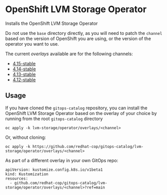 # OpenShift LVM Storage Operator

Installs the OpenShift LVM Storage Operator

Do not use the `base` directory directly, as you will need to patch the `channel` based on the version of OpenShift you are using, or the version of the operator you want to use.

The current *overlays* available are for the following channels:
* [4.15-stable](overlays/4.15-stable)
* [4.14-stable](overlays/4.14-stable)
* [4.13-stable](overlays/4.13-stable)
* [4.12-stable](overlays/4.12-stable)

## Usage

If you have cloned the `gitops-catalog` repository, you can install the OpenShift LVM Storage Operator based on the overlay of your choice by running from the root `gitops-catalog` directory

```
oc apply -k lvm-storage/operator/overlays/<channel>
```

Or, without cloning:

```
oc apply -k https://github.com/redhat-cop/gitops-catalog/lvm-storage/operator/overlays/<channel>
```

As part of a different overlay in your own GitOps repo:

```
apiVersion: kustomize.config.k8s.io/v1beta1
kind: Kustomization
resources:
  - github.com/redhat-cop/gitops-catalog/lvm-storage/operator/overlays/<channel>?ref=main
```
